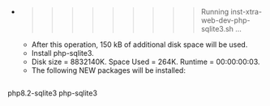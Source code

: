 * >>>>>>>>> Running inst-xtra-web-dev-php-sqlite3.sh ...
  * After this operation, 150 kB of additional disk space will be used.
  * Install php-sqlite3.
  * Disk size = 8832140K. Space Used = 264K. Runtime = 00:00:00:03.
  * The following NEW packages will be installed:
  ```bash
php8.2-sqlite3 php-sqlite3
  ```
